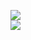 [![](https://img.shields.io/badge/Made%20With-Github%20Spray-lightgrey.svg?style=for-the-badge&logo=github)](https://github.com/Annihil/github-spray#4076)  
[![](https://i.imgur.com/2DrTn0Z.gif)](https://github.com/Annihil/github-spray)